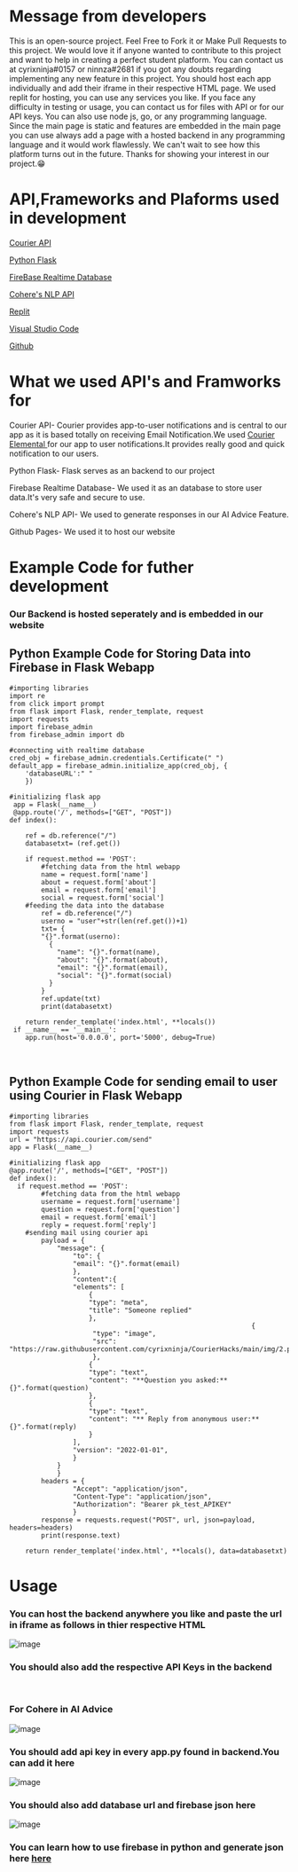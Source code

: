 # Message from developers
This is an open-source project. Feel Free to Fork it or Make Pull Requests to this project. We would love it if anyone wanted to contribute to this project and want to help in creating a perfect student platform. You can contact us at cyrixninja#0157 or ninnza#2681 if you got any doubts regarding implementing any new feature in this project. You should host each app individually and add their iframe in their respective HTML page. We used replit for hosting, you can use any services you like. If you face any difficulty in testing or usage, you can contact us for files with API or for our API keys. You can also use node js, go, or any programming language. Since the main page is static and features are embedded in the main page you can use always add a page with a hosted backend in any programming language and it would work flawlessly.
We can't wait to see how this platform turns out in the future. Thanks for showing your interest in our project.😁

# API,Frameworks and Plaforms used in development

<a href="https://www.courier.com/docs/guides/getting-started/python/">Courier API</a>

<a href="https://flask.palletsprojects.com/en/2.2.x/">Python Flask </a>

<a href="https://firebase.google.com/docs/database">FireBase Realtime Database</a>

<a href="https://docs.cohere.ai/">Cohere's NLP API</a>

<a href="https://replit.com/">Replit </a>

<a href="https://code.visualstudio.com/">Visual Studio Code</a>
 
 <a href="https://github.com/">Github</a>

# What we used API's and Framworks for 

Courier API- Courier provides app-to-user notifications and is  central to our app as it is based totally on receiving Email Notification.We used <a href="https://www.courier.com/docs/elemental/">Courier Elemental </a> for our app to user notifications.It provides really good and quick notification to our users.

Python Flask- Flask serves as an backend to our project

Firebase Realtime Database- We used it as an database to store user data.It's very safe and secure to use.

Cohere's NLP API- We used to generate responses in our AI Advice Feature.

Github Pages- We used it to host our website

# Example Code for futher development
<h3>Our Backend is hosted seperately and is embedded in our website</h3>

<h2>Python Example Code for Storing Data into Firebase in Flask Webapp</h2>

```
#importing libraries
import re
from click import prompt
from flask import Flask, render_template, request
import requests
import firebase_admin
from firebase_admin import db

#connecting with realtime database
cred_obj = firebase_admin.credentials.Certificate(" ")
default_app = firebase_admin.initialize_app(cred_obj, {
	'databaseURL':" "
	})
	
#initializing flask app
 app = Flask(__name__)
 @app.route('/', methods=["GET", "POST"])
def index():

    ref = db.reference("/")
    databasetxt= (ref.get())

    if request.method == 'POST':
        #fetching data from the html webapp
        name = request.form['name']
        about = request.form['about']
        email = request.form['email']
        social = request.form['social']
	#feeding the data into the database
        ref = db.reference("/")
        userno = "user"+str(len(ref.get())+1)
        txt= {
        "{}".format(userno):
          {
            "name": "{}".format(name),
            "about": "{}".format(about),
            "email": "{}".format(email),
            "social": "{}".format(social)
          }
        }
        ref.update(txt)
        print(databasetxt)

    return render_template('index.html', **locals())
 if __name__ == '__main__':
    app.run(host='0.0.0.0', port='5000', debug=True)

```
<br>
<h2>Python Example Code for sending email to user using Courier in Flask Webapp</h2>

```
#importing libraries
from flask import Flask, render_template, request
import requests
url = "https://api.courier.com/send"
app = Flask(__name__)

#initializing flask app
@app.route('/', methods=["GET", "POST"])
def index():
  if request.method == 'POST':
        #fetching data from the html webapp
        username = request.form['username']
        question = request.form['question']
        email = request.form['email']
        reply = request.form['reply']
	#sending mail using courier api
        payload = {
            "message": {
                "to": { 
                "email": "{}".format(email)
                },
                "content":{
                "elements": [
                    {
                    "type": "meta",
                    "title": "Someone replied"
                    },
                                                             {
                     "type": "image",
                     "src": "https://raw.githubusercontent.com/cyrixninja/CourierHacks/main/img/2.png"
                     },
                    {
                    "type": "text",
                    "content": "**Question you asked:** {}".format(question)
                    },
                    {
                    "type": "text",
                    "content": "** Reply from anonymous user:** {}".format(reply)
                    }
                ],
                "version": "2022-01-01",
                }
            }
            }
        headers = {
                "Accept": "application/json",
                "Content-Type": "application/json",
                "Authorization": "Bearer pk_test_APIKEY"
                }
        response = requests.request("POST", url, json=payload, headers=headers)
        print(response.text)

    return render_template('index.html', **locals(), data=databasetxt)

```
# Usage

<h3>You can host the backend anywhere you like and paste the url in iframe as follows in thier respective HTML</h3>
<img src="https://raw.githubusercontent.com/cyrixninja/CourierHacks/main/screenshots/screenshot1.png" alt="image">
<br>
<h3>You should also add the respective API Keys in the backend </h3>
<br>
<h3>For Cohere in AI Advice</h3>
<img src="https://raw.githubusercontent.com/cyrixninja/CourierHacks/main/screenshots/screenshot2.png" alt="image">
<br>
<h3>You should add api key in every app.py found in backend.You can add it here</h3>
<img src="https://raw.githubusercontent.com/cyrixninja/CourierHacks/main/screenshots/screenshot3.png" alt="image">
<br>
<h3>You should also add database url and firebase json here</h3>
<img src="https://raw.githubusercontent.com/cyrixninja/CourierHacks/main/screenshots/screenshot4.png" alt="image">
<h3>You can learn how to use firebase in python and generate json here <a href="https://www.freecodecamp.org/news/how-to-get-started-with-firebase-using-python/">here</a> </h3>
<br>


